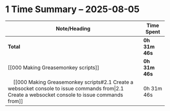 # 1 Time Summary – 2025-08-05

| Note/Heading | Time Spent |
|--------------|------------|
| **Total** | **0h 31m 46s** |
| [[000 Making Greasemonkey scripts]] | **0h 31m 46s** |
| &nbsp;&nbsp;&nbsp;&nbsp;[[000 Making Greasemonkey scripts#2.1 Create a websocket console to issue commands from\|2.1 Create a websocket console to issue commands from]] | 0h 31m 46s |


